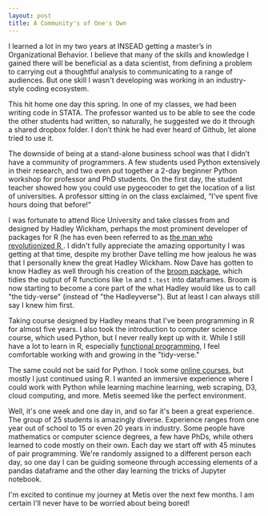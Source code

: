 ```yaml
---
layout: post
title: A Community's of One's Own
---
```


I learned a lot in my two years at INSEAD getting a master’s in Organizational Behavior. I believe that many of the skills and knowledge I gained there will be beneficial as a data scientist, from defining a problem to carrying out a thoughtful analysis to communicating to a range of audiences. But one skill I wasn't developing was working in an industry-style coding ecosystem.

This hit home one day this spring. In one of my classes, we had been writing code in STATA. The professor wanted us to be able to see the code the other students had written, so naturally, he suggested we do it through a shared dropbox folder. I don’t think he had ever heard of Github, let alone tried to use it. 

The downside of being at a stand-alone business school was that I didn’t have a community of programmers. A few students used Python extensively in their research, and two even put together a 2-day beginner Python workshop for professor and PhD students. On the first day, the student teacher showed how you could use pygeocoder to get the location of a list of universities. A professor sitting in on the class exclaimed, “I've spent five hours doing that before!” 

I was fortunate to attend Rice University and take classes from and designed by Hadley Wickham, perhaps the most prominent developer of packages for R (he has even been referred to as [the man who revolutionized R ](http://priceonomics.com/hadley-wickham-the-man-who-revolutionized-r/). I didn't fully appreciate the amazing opportunity I was getting at that time, despite my brother Dave telling me how jealous he was that I personally knew the great Hadley Wickham. Now Dave has gotten to know Hadley as well through his creation of the [broom package](https://github.com/dgrtwo/broom), which tidies the output of R functions like `lm` and `t.test` into dataframes. Broom is now starting to become a core part of the what Hadley would like us to call "the tidy-verse" (instead of "the Hadleyverse"). But at least I can always still say I knew him first. 

Taking course designed by Hadley means that I've been programming in R for almost five years. I also took the introduction to computer science course, which used Python, but I never really kept up with it. While I still have a lot to learn in R, especially [functional programming](https://www.datacamp.com/courses/writing-functions-in-r), I feel comfortable working with and growing in the "tidy-verse."

The same could not be said for Python. I took some [online courses](https://www.datacamp.com/courses/intro-to-python-for-data-science), but mostly I just continued using R. I wanted an immersive experience where I could work with Python while learning machine learning, web scraping, D3, cloud computing, and more. Metis seemed like the perfect environment. 

Well, it's one week and one day in, and so far it's been a great experience. The group of 25 students is amazingly diverse. Experience ranges from one year out of school to 15 or even 20 years in industry. Some people have mathematics or computer science degrees, a few have PhDs, while others learned to code mostly on their own. Each day we start off with 45 minutes of pair programming. We're randomly assigned to a different person each day, so one day I can be guiding someone through accessing elements of a pandas dataframe and the other day learning the tricks of Jupyter notebook.   

I'm excited to continue my journey at Metis over the next few months. I am certain I'll never have to be worried about being bored!




